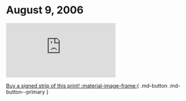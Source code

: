 # August 9, 2006

![](https://www.achewood.com/comic.php?date=08092006)

[Buy a signed strip of this print! :material-image-frame:](https://achewood-holiday-pop-up.myshopify.com/products/strip#08092006){ .md-button .md-button--primary }
